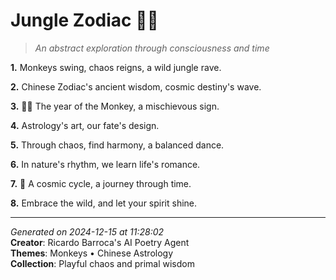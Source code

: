 # Jungle Zodiac 🌴🐉

> *An abstract exploration through consciousness and time*

**1.** Monkeys swing, chaos reigns, a wild jungle rave.


**2.** Chinese Zodiac's ancient wisdom, cosmic destiny's wave.


**3.** 🐒🌙 The year of the Monkey, a mischievous sign.


**4.** Astrology's art, our fate's design.


**5.** Through chaos, find harmony, a balanced dance.


**6.** In nature's rhythm, we learn life's romance.


**7.** 🌌 A cosmic cycle, a journey through time.


**8.** Embrace the wild, and let your spirit shine.



---

*Generated on 2024-12-15 at 11:28:02*  
**Creator**: Ricardo Barroca's AI Poetry Agent  
**Themes**: Monkeys • Chinese Astrology  
**Collection**: Playful chaos and primal wisdom